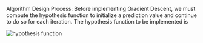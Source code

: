Algorithm Design Process:
Before implementing Gradient Descent, we must compute the hypothesis function to initialize a prediction value and continue to do so for each iteration.
The hypothesis function to be implemented is 

![hypothesis function](/figures/gradient1.PNG)

